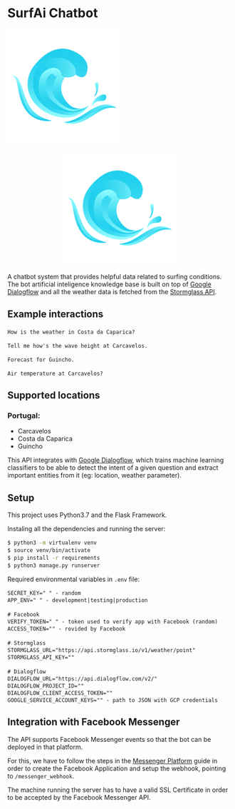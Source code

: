 # SurfAi Chatbot
![wave-logo](wave.png)
<p align="center">
  <img src="wave.png">
</p>

A chatbot system that provides helpful data related to surfing conditions. The bot artificial inteligence knowledge base is built on top of [Google Dialogflow](https://dialogflow.com) and all the weather data is fetched from the [Stormglass API](https://stormglass.io).

## Example interactions
`How is the weather in Costa da Caparica?`

`Tell me how's the wave height at Carcavelos.`

`Forecast for Guincho.`

`Air temperature at Carcavelos?`


## Supported locations
### Portugal:
- Carcavelos 
- Costa da Caparica
- Guincho


This API integrates with [Google Dialogflow](https://dialogflow.com), which trains machine learning classifiers to be able to detect the intent of a given question and extract important 
entities from it (eg: location, weather parameter).

## Setup
This project uses Python3.7 and the Flask Framework.

Instaling all the dependencies and running the server:

```bash
$ python3 -m virtualenv venv
$ source venv/bin/activate
$ pip install -r requirements
$ python3 manage.py runserver
```

Required environmental variables in `.env` file:
```
SECRET_KEY=" " - random
APP_ENV=" " - development|testing|production

# Facebook
VERIFY_TOKEN=" " - token used to verify app with Facebook (random)
ACCESS_TOKEN="" - rovided by Facebook

# Stormglass
STORMGLASS_URL="https://api.stormglass.io/v1/weather/point"
STORMGLASS_API_KEY=""

# Dialogflow
DIALOGFLOW_URL="https://api.dialogflow.com/v2/"
DIALOGFLOW_PROJECT_ID=""
DIALOGFLOW_CLIENT_ACCESS_TOKEN=""
GOOGLE_SERVICE_ACCOUNT_KEYS="" - path to JSON with GCP credentials
```

## Integration with Facebook Messenger

The API supports Facebook Messenger events so that the bot can be deployed in that platform.

For this, we have to follow the steps in the [Messenger Platform](https://developers.facebook.com/docs/messenger-platform/introduction) guide in order to create the Facebook Application and setup the webhook, pointing to `/messenger_webhook`.

The machine running the server has to have a valid SSL Certificate in order to be accepted by the Facebook Messenger API.
